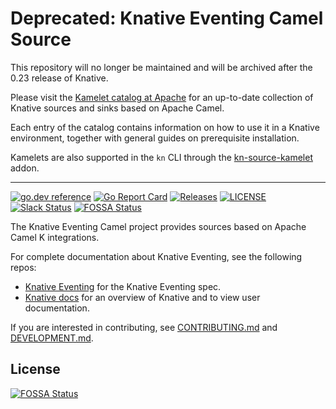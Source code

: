 # Deprecated: Knative Eventing Camel Source

This repository will no longer be maintained and will be archived after the 0.23
release of Knative.

Please visit the
[Kamelet catalog at Apache](https://camel.apache.org/camel-kamelets/latest/) for
an up-to-date collection of Knative sources and sinks based on Apache Camel.

Each entry of the catalog contains information on how to use it in a Knative
environment, together with general guides on prerequisite installation.

Kamelets are also supported in the `kn` CLI through the
[kn-source-kamelet](https://github.com/knative-sandbox/kn-plugin-source-kamelet)
addon.

---

[![go.dev reference](https://img.shields.io/badge/go.dev-reference-007d9c?logo=go&logoColor=white)](https://pkg.go.dev/github.com/knative-sandbox/eventing-camel)
[![Go Report Card](https://goreportcard.com/badge/knative-sandbox/eventing-camel)](https://goreportcard.com/report/knative-sandbox/eventing-camel)
[![Releases](https://img.shields.io/github/release-pre/knative-sandbox/eventing-camel.svg)](https://github.com/knative-sandbox/eventing-camel/releases)
[![LICENSE](https://img.shields.io/github/license/knative-sandbox/eventing-camel.svg)](https://github.com/knative-sandbox/eventing-camel/blob/master/LICENSE)
[![Slack Status](https://img.shields.io/badge/slack-join_chat-white.svg?logo=slack&style=social)](https://knative.slack.com)
[![FOSSA Status](https://app.fossa.com/api/projects/git%2Bgithub.com%2Fknative-extensions%2Feventing-camel.svg?type=shield)](https://app.fossa.com/projects/git%2Bgithub.com%2Fknative-extensions%2Feventing-camel?ref=badge_shield)

The Knative Eventing Camel project provides sources based on Apache Camel K
integrations.

For complete documentation about Knative Eventing, see the following repos:

- [Knative Eventing](https://www.knative.dev/docs/eventing/) for the Knative
  Eventing spec.
- [Knative docs](https://www.knative.dev/docs/) for an overview of Knative and
  to view user documentation.

If you are interested in contributing, see [CONTRIBUTING.md](./CONTRIBUTING.md)
and [DEVELOPMENT.md](./DEVELOPMENT.md).


## License
[![FOSSA Status](https://app.fossa.com/api/projects/git%2Bgithub.com%2Fknative-extensions%2Feventing-camel.svg?type=large)](https://app.fossa.com/projects/git%2Bgithub.com%2Fknative-extensions%2Feventing-camel?ref=badge_large)